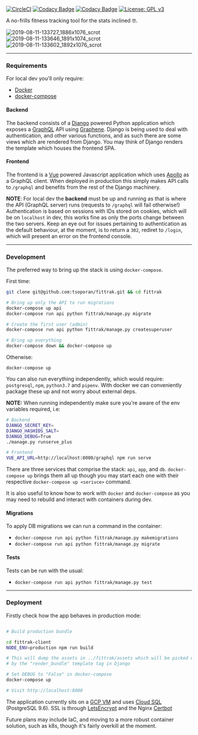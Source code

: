 [![CircleCI](https://circleci.com/gh/tsoporan/fittrak/tree/master.svg?style=svg)](https://circleci.com/gh/tsoporan/fittrak/tree/master)
[![Codacy Badge](https://api.codacy.com/project/badge/Grade/cacf93b3fc73458c8f51b02b177e07d4)](https://www.codacy.com/app/titus/fittrak?utm_source=github.com&amp;utm_medium=referral&amp;utm_content=tsoporan/fittrak&amp;utm_campaign=Badge_Grade)
[![Codacy Badge](https://api.codacy.com/project/badge/Coverage/cacf93b3fc73458c8f51b02b177e07d4)](https://www.codacy.com/app/tsoporan/fittrak?utm_source=github.com&amp;utm_medium=referral&amp;utm_content=tsoporan/fittrak&amp;utm_campaign=Badge_Coverage)
[![License: GPL v3](https://img.shields.io/badge/License-GPL%20v3-blue.svg)](https://www.gnu.org/licenses/gpl-3.0)


A no-frills fitness tracking tool for the stats inclined 🤓.

![2019-08-11-133727_1886x1076_scrot](https://user-images.githubusercontent.com/130991/62837444-6b419d80-bc3d-11e9-82f6-bfaa2cca3110.png)
![2019-08-11-133646_1891x1074_scrot](https://user-images.githubusercontent.com/130991/62837445-6b419d80-bc3d-11e9-8ef2-15ebe618740e.png)
![2019-08-11-133602_1892x1076_scrot](https://user-images.githubusercontent.com/130991/62837446-6b419d80-bc3d-11e9-9657-0fc2438e3602.png)


---

### Requirements

For local dev you'll only require:

- [Docker](https://www.docker.com/)
- [docker-compose](https://docs.docker.com/compose/)

#### Backend

The backend consists of a [Django](https://www.djangoproject.com/) powered Python application which exposes a [GraphQL](https://graphql.org/learn/) API using [Graphene](http://graphene-python.org/). Django is being used to deal with
authentication, and other various functions, and as such there are some views which are rendered from Django. You may think of Django renders the template which houses the frontend SPA.

#### Frontend

The frontend is a [Vue](https://vuejs.org/) powered Javascript application which uses [Apollo](https://www.apollographql.com/) as a GraphQL client. When deployed in production this simply makes API calls to `/graphql` and benefits from the rest of the Django machinery.

**NOTE**: For local dev the **backend** must be up and running as that is where the API (GraphQL server) runs (requests to
`/graphql` will fail otherwise!) Authentication is based on sessions with IDs stored on cookies, which will be on `localhost` in dev, this works fine as only the ports change between the two servers. Keep an eye out for issues pertaining to authentication as the default behaviour, at the moment, is to return a `302`, rediret to `/login`, which will present an error on the frontend console.

---

### Development

The preferred way to bring up the stack is using `docker-compose`.

First time:
```bash
git clone git@github.com:tsoporan/fittrak.git && cd fittrak

# Bring up only the API to run migrations
docker-compose up api
docker-compose run api python fittrak/manage.py migrate

# Create the first user (admin)
docker-compose run api python fittrak/manage.py createsuperuser

# Bring up everything
docker-compose down && docker-compose up
```

Otherwise:
```
docker-compose up
```

You can also run everything independently, which would require: `postgresql`, `npm`, `python3.7` and `pipenv`.
With docker we can conveniently package these up and not worry about external deps.

**NOTE:** When running independently make sure you're aware of the env variables required, i.e:
```bash
# Backend
DJANGO_SECRET_KEY=
DJANGO_HASHIDS_SALT=
DJANGO_DEBUG=True
./manage.py runserve_plus

# Frontend
VUE_API_URL=http://localhost:8000/graphql npm run serve
```

There are three services that comprise the stack: `api`, `app`, and `db`. `docker-compose up` brings
them all up though you may start each one with their respective `docker-compose up <serivce>`
command.

It is also useful to know how to work with `docker` and `docker-compose` as you may need to rebuild
and interact with containers during dev.

#### Migrations

To apply DB migrations we can run a command in the container:

- `docker-compose run api python fittrak/manage.py makemigrations`
- `docker-compose run api python fittrak/manage.py migrate`

#### Tests

Tests can be run with the usual:

- `docker-compose run api python fittrak/manage.py test`

---

### Deployment

Firstly check how the app behaves in production mode:

```bash

# Build production bundle

cd fittrak-client
NODE_ENV=production npm run build

# This will dump the assets in ../fittrak/assets which will be picked up
# by the "render_bundle" template tag in Django

# Set DEBUG to "False" in docker-compose
docker-compose up

# Visit http://localhost:8000
```


The application currently sits on a [GCP VM](https://cloud.google.com/compute) and uses [Cloud SQL](https://cloud.google.com/sql/) (PostgreSQL 9.6). SSL is through [LetsEncrypt](https://letsencrypt.org/) and the Nginx [Certbot](https://certbot.eff.org/lets-encrypt/ubuntuartful-nginx.html)

Future plans may include IaC, and moving to a more robust container solution, such as k8s, though it's fairly overkill at the moment.
